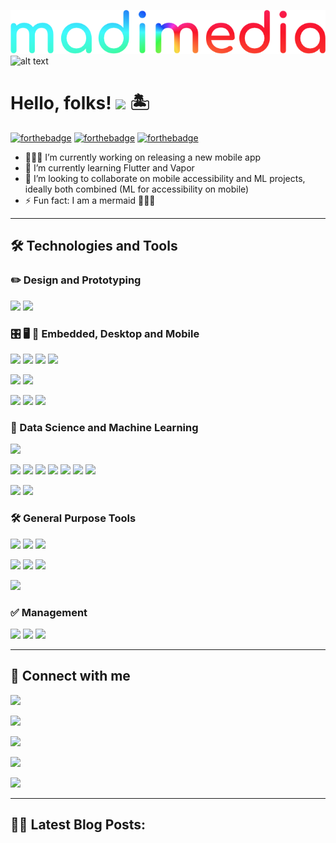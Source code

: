 ![alt text](logoLong.png)
![alt text](https://github.com/madimedia/madimedia/blob/main/pp.png?raw=true)

# Hello, folks! <img src="https://raw.githubusercontent.com/MartinHeinz/MartinHeinz/master/wave.gif" width="30px"> 🏝

[![forthebadge](https://forthebadge.com/images/badges/powered-by-water.svg)](https://forthebadge.com)
[![forthebadge](https://forthebadge.com/images/badges/built-with-love.svg)](https://forthebadge.com)
[![forthebadge](https://forthebadge.com/images/badges/check-it-out.svg)](https://forthebadge.com)



- 👩🏽‍💻 I’m currently working on releasing a new mobile app
- 🌱 I’m currently learning Flutter and Vapor 
- 👯 I’m looking to collaborate on mobile accessibility and ML projects, ideally both combined (ML for accessibility on mobile)
- ⚡ Fun fact: I am a mermaid 🧜🏼‍♀️ 

_______


## 🛠 Technologies and Tools

### ✏️ Design and Prototyping
![](https://img.shields.io/badge/DESIGN-Affinity%20Designer-1B72BE?style=for-the-badge&logo=Affinity%20Designer)
![](https://img.shields.io/badge/DESIGN-Sketch-F7B500?style=for-the-badge&logo=sketch)

### 🎛  🖥  📱 Embedded, Desktop and Mobile
![](https://img.shields.io/badge/DEV-C-A8B9CC?style=for-the-badge&logo=C)
![](https://img.shields.io/badge/DEV-C++-00599C?style=for-the-badge&logo=c%2B%2B)
![](https://img.shields.io/badge/DEV-Swift-FA7343?style=for-the-badge&logo=Swift)
![](https://img.shields.io/badge/DEV-OpenCV-5C3EE8?style=for-the-badge&logo=OpenCV)

![](https://img.shields.io/badge/DEV-Firebase-FFCA28?style=for-the-badge&logo=Firebase)
![](https://img.shields.io/badge/DEV-CoreData-000000?style=for-the-badge&logo=Apple)

![](https://img.shields.io/badge/IDE-Xcode-1575F9?style=for-the-badge&logo=Xcode)
![](https://img.shields.io/badge/IDE-VS-5C2D91?style=for-the-badge&logo=Visual%20Studio)
![](https://img.shields.io/badge/IDE-VS_Code-007ACC?style=for-the-badge&logo=Visual%20Studio%20Code)

### 🤖 Data Science and Machine Learning
![](https://img.shields.io/badge/DEV-Python-3776AB?style=for-the-badge&logo=python)

![](https://img.shields.io/badge/DEV-Streamlit-FF4B4B?style=for-the-badge&logo=Streamlit)
![](https://img.shields.io/badge/DEV-OpenCV-5C3EE8?style=for-the-badge&logo=OpenCV)
![](https://img.shields.io/badge/DEV-Pandas-150458?style=for-the-badge&logo=Pandas)
![](https://img.shields.io/badge/DEV-Scikit_learn-F7941E?style=for-the-badge&logo=scikit-learn)
![](https://img.shields.io/badge/DEV-Keras-D00000?style=for-the-badge&logo=Keras)
![](https://img.shields.io/badge/DEV-TensorFlow-FF6F00?style=for-the-badge&logo=TensorFlow)
![](https://img.shields.io/badge/DEV-Spark-E25A1C?style=for-the-badge&logo=Apache%20Spark)

![](https://img.shields.io/badge/IDE-VS_Code-007ACC?style=for-the-badge&logo=Visual%20Studio%20Code)
![](https://img.shields.io/badge/IDE-Jupyter-F37626?style=for-the-badge&logo=Jupyter)


### 🛠 General Purpose Tools
![](https://img.shields.io/badge/VERSIONING-Git-F05032?style=for-the-badge&logo=Git)
![](https://img.shields.io/badge/VERSIONING-GitHub-181717?style=for-the-badge&logo=GitHub)
![](https://img.shields.io/badge/VERSIONING-GitLab-FCA121?style=for-the-badge&logo=GitLab)

![](https://img.shields.io/badge/DEVOPS-Heroku-430098?style=for-the-badge&logo=Heroku)
![](https://img.shields.io/badge/DEVOPS-Docker-2496ED?style=for-the-badge&logo=Docker)
![](https://img.shields.io/badge/DEVOPS-AWS-232F3E?style=for-the-badge&logo=Amazon%20AWS)

![](https://img.shields.io/badge/DOCUMENTATION-Swagger-85EA2D?style=for-the-badge&logo=Swagger)


### ✅  Management
![](https://img.shields.io/badge/MANAGEMENT-Jira-0052CC?style=for-the-badge&logo=Jira)
![](https://img.shields.io/badge/MANAGEMENT-Confluence-0052CC?style=for-the-badge&logo=Jira%20Software)
![](https://img.shields.io/badge/MANAGEMENT-Jira%20Service%20Management-0052CC?style=for-the-badge&logo=Jira%20Software)

_______

## 💬 Connect with me

[![](https://img.shields.io/badge/FIND_ME_ON-LinkedIn-0A66C2?style=for-the-badge&logo=LinkedIn)](http://www.linkedin.com/in/sofiachevrolat)

[![](https://img.shields.io/badge/DROP_A_LINE_AT-My_email-3ABFE6?style=for-the-badge&logo=Minutemailer)](sofia.chevrolat@madimedia.pro)

[![](https://img.shields.io/badge/CHECK_OUT-My_Website-2FCEA0?style=for-the-badge&logo=Skyliner)](www.madimedia.pro)

[![](https://img.shields.io/badge/HOLLA_ON-iOS_DEV_Slack-4A154B?style=for-the-badge&logo=Slack)](ios-developers.slack.com)

[![](https://img.shields.io/badge/SAY_HI_ON-Swiftalk_Discord-7289DA?style=for-the-badge&logo=Discord)]()



_______

## ✍🏼 Latest Blog Posts: 

